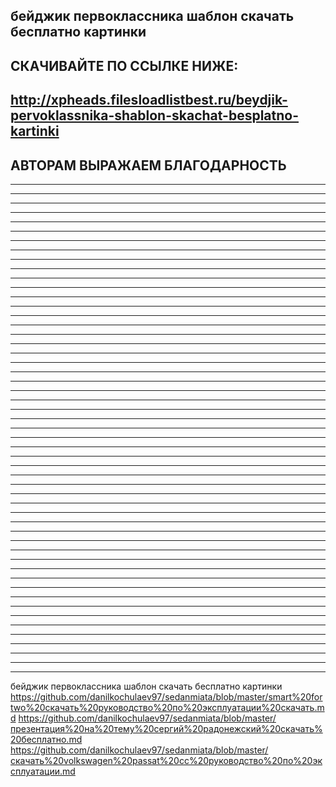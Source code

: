 бейджик первоклассника шаблон скачать бесплатно картинки
--------------------------------------------------
СКАЧИВАЙТЕ ПО ССЫЛКЕ НИЖЕ:
--------------------------------------------------
http://xpheads.filesloadlistbest.ru/beydjik-pervoklassnika-shablon-skachat-besplatno-kartinki
--------------------------------------------------
АВТОРАМ ВЫРАЖАЕМ БЛАГОДАРНОСТЬ
--------------------------------------------------
--------------------------------------------------
--------------------------------------------------
--------------------------------------------------
--------------------------------------------------
--------------------------------------------------
--------------------------------------------------
--------------------------------------------------
--------------------------------------------------
--------------------------------------------------
--------------------------------------------------
--------------------------------------------------
--------------------------------------------------
--------------------------------------------------
--------------------------------------------------
--------------------------------------------------
--------------------------------------------------
--------------------------------------------------
--------------------------------------------------
--------------------------------------------------
--------------------------------------------------
--------------------------------------------------
--------------------------------------------------
--------------------------------------------------
--------------------------------------------------
--------------------------------------------------
--------------------------------------------------
--------------------------------------------------
--------------------------------------------------
--------------------------------------------------
--------------------------------------------------
--------------------------------------------------
--------------------------------------------------
--------------------------------------------------
--------------------------------------------------
--------------------------------------------------
--------------------------------------------------
--------------------------------------------------
--------------------------------------------------
--------------------------------------------------
--------------------------------------------------
--------------------------------------------------
--------------------------------------------------
--------------------------------------------------
--------------------------------------------------
--------------------------------------------------
--------------------------------------------------
--------------------------------------------------
--------------------------------------------------
--------------------------------------------------
--------------------------------------------------
--------------------------------------------------
--------------------------------------------------
--------------------------------------------------
бейджик первоклассника шаблон скачать бесплатно картинки 
https://github.com/danilkochulaev97/sedanmiata/blob/master/smart%20fortwo%20скачать%20руководство%20по%20эксплуатации%20скачать.md
https://github.com/danilkochulaev97/sedanmiata/blob/master/презентация%20на%20тему%20сергий%20радонежский%20скачать%20бесплатно.md
https://github.com/danilkochulaev97/sedanmiata/blob/master/скачать%20volkswagen%20passat%20cc%20руководство%20по%20эксплуатации.md